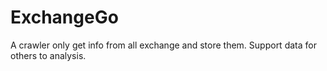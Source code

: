 # ExchangeGo
A crawler only get info from all exchange and store them. Support data for others to analysis.
